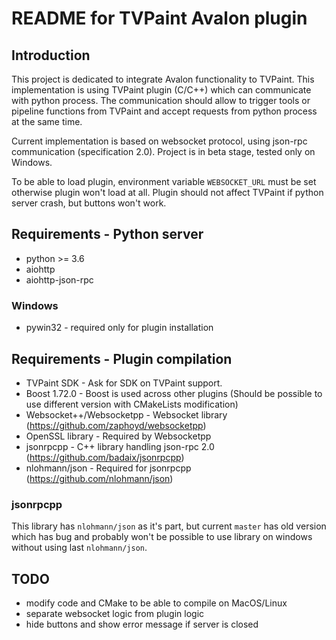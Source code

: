 README for TVPaint Avalon plugin
================================
Introduction
------------
This project is dedicated to integrate Avalon functionality to TVPaint.
This implementation is using TVPaint plugin (C/C++) which can communicate with python process. The communication should allow to trigger tools or pipeline functions from TVPaint and accept requests from python process at the same time.

Current implementation is based on websocket protocol, using json-rpc communication (specification 2.0). Project is in beta stage, tested only on Windows.

To be able to load plugin, environment variable `WEBSOCKET_URL` must be set otherwise plugin won't load at all. Plugin should not affect TVPaint if python server crash, but buttons won't work.

## Requirements - Python server
- python >= 3.6
- aiohttp
- aiohttp-json-rpc

### Windows
- pywin32 - required only for plugin installation

## Requirements - Plugin compilation
- TVPaint SDK - Ask for SDK on TVPaint support.
- Boost 1.72.0 - Boost is used across other plugins (Should be possible to use different version with CMakeLists modification)
- Websocket++/Websocketpp - Websocket library (https://github.com/zaphoyd/websocketpp)
- OpenSSL library - Required by Websocketpp
- jsonrpcpp - C++ library handling json-rpc 2.0 (https://github.com/badaix/jsonrpcpp)
- nlohmann/json - Required for jsonrpcpp (https://github.com/nlohmann/json)

### jsonrpcpp
This library has `nlohmann/json` as it's part, but current `master` has old version which has bug and probably won't be possible to use library on windows without using last `nlohmann/json`.

## TODO
- modify code and CMake to be able to compile on MacOS/Linux
- separate websocket logic from plugin logic
- hide buttons and show error message if server is closed
